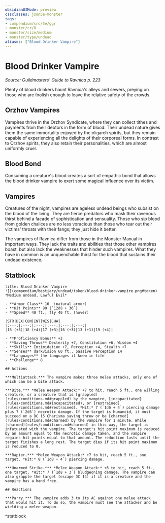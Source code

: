 ```yaml
---
obsidianUIMode: preview
cssclasses: json5e-monster
tags:
- compendium/src/5e/ggr
- monster/cr/8
- monster/size/medium
- monster/type/undead
aliases: ["Blood Drinker Vampire"]
---
```

# Blood Drinker Vampire
*Source: Guildmasters' Guide to Ravnica p. 223*  

Plenty of blood drinkers haunt Ravnica's alleys and sewers, preying on those who are foolish enough to leave the relative safety of the crowds.

## Orzhov Vampires

Vampires thrive in the Orzhov Syndicate, where they can collect tithes and payments from their debtors in the form of blood. Their undead nature gives them the same immortality enjoyed by the oligarch spirits, but they remain capable of experiencing all the delights of their corporeal forms. In contrast to Orzhov spirits, they also retain their personalities, which are almost uniformly cruel.

## Blood Bond

Consuming a creature's blood creates a sort of empathic bond that allows the blood drinker vampire to exert some magical influence over its victim.

## Vampires

Creatures of the night, vampires are ageless undead beings who subsist on the blood of the living. They are fierce predators who mask their ravenous thirst behind a facade of sophistication and sensuality. Those who sip blood from golden chalices are no less voracious than those who tear out their victims' throats with their fangs; they just hide it better.

The vampires of Ravnica differ from those in the Monster Manual in important ways. They lack the traits and abilities that those other vampires boast, but also lack the weaknesses that hinder such vampires. What they have in common is an unquenchable thirst for the blood that sustains their undead existence.

## Statblock

```ad-statblock
title: Blood Drinker Vampire
![](compendium/bestiary/undead/token/blood-drinker-vampire.png#token)
*Medium undead, Lawful Evil*

- **Armor Class** 16  (natural armor)
- **Hit Points** 90 (`12d8 + 36`)
- **Speed** 40 ft., fly 40 ft. (hover)

|STR|DEX|CON|INT|WIS|CHA|
|:---:|:---:|:---:|:---:|:---:|:---:|
|16 (+3)|18 (+4)|17 (+3)|16 (+3)|13 (+1)|19 (+4)|

- **Proficiency Bonus** +3
- **Saving Throws** Dexterity +7, Constitution +6, Wisdom +4
- **Skills** Intimidation +7, Perception +4, Stealth +7
- **Senses** darkvision 60 ft., passive Perception 14
- **Languages** the languages it knew in life
- **Challenge** 8

## Actions

***Multiattack.*** The vampire makes three melee attacks, only one of which can be a bite attack.

***Bite.*** *Melee Weapon Attack:* +7 to hit, reach 5 ft., one willing creature, or a creature that is [grappled](rules/conditions.md#grappled) by the vampire, [incapacitated](rules/conditions.md#incapacitated), or [restrained](rules/conditions.md#restrained). *Hit:* 7 (`1d6 + 4`) piercing damage plus 7 (`2d6`) necrotic damage. If the target is humanoid, it must succeed on a DC 15 Charisma saving throw or be [charmed](rules/conditions.md#charmed) by the vampire for 1 minute. While [charmed](rules/conditions.md#charmed) in this way, the target is infatuated with the vampire. The target's hit point maximum is reduced by an amount equal to the necrotic damage taken, and the vampire regains hit points equal to that amount. The reduction lasts until the target finishes a long rest. The target dies if its hit point maximum is reduced to 0.

***Rapier.*** *Melee Weapon Attack:* +7 to hit, reach 5 ft., one target. *Hit:* 8 (`1d8 + 4`) piercing damage.

***Unarmed Strike.*** *Melee Weapon Attack:* +6 to hit, reach 5 ft., one target. *Hit:* 7 (`1d8 + 3`) bludgeoning damage. The vampire can also grapple the target (escape DC 14) if it is a creature and the vampire has a hand free.

## Reactions

***Parry.*** The vampire adds 3 to its AC against one melee attack that would hit it. To do so, the vampire must see the attacker and be wielding a melee weapon.
```
^statblock